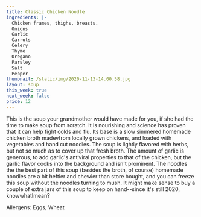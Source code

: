 ```yaml
---
title: Classic Chicken Noodle
ingredients: |-
  Chicken frames, thighs, breasts.
  Onions
  Garlic
  Carrots
  Celery
  Thyme
  Oregano
  Parsley
  Salt
  Pepper
thumbnail: /static/img/2020-11-13-14.00.58.jpg
layout: soup
this_week: true
next_week: false
price: 12
---
```

This is the soup your grandmother would have made for you, if she had the time to make soup from scratch. It is nourishing and science has proven that it can help fight colds and flu.  Its base is a slow simmered homemade chicken broth madevfrom locally grown chickens, and  loaded with vegetables and hand cut noodles. The soup is lightly flavored with herbs, but not so much as to cover up that fresh broth. The amount of garlic is generous, to add garlic's antiviral properties to that of the chicken, but the garlic flavor cooks into the background and isn't prominent. The noodles the the best part of this soup (besides the broth, of course) homemade noodles are a bit heftier and chewier than store bought, and you can freeze this soup without the noodles turning to mush. It might make sense to buy a couple of extra jars of this soup to keep on hand--since it's still 2020, knowwhatImean?

Allergens: Eggs, Wheat